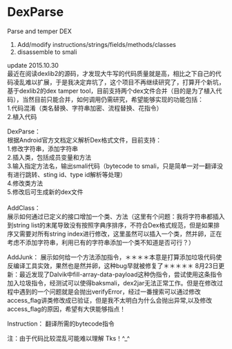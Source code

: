 # DexParse
Parse and temper DEX<br>
  1. Add/modify instructions/strings/fields/methods/classes
  2. disassemble to smali

update 2015.10.30<br>
最近在阅读dexlib2的源码，才发现大牛写的代码质量就是高，相比之下自己的代码凌乱难以扩展，于是我决定弃坑了，这个项目不再继续研究了，打算开个新坑，基于dexlib2的dex tamper tool，目前支持两个dex文件合并（目的是为了植入代码），当然目前只能合并，如何调用仍需研究，希望能够实现的功能包括：<br>
1.代码混淆（类名替换、字符串加密、流程替换、花指令）<br>
2.植入代码<br>

DexParse：<br>
根据Android官方文档定义解析Dex格式文件，目前支持：<br>
1.修改字符串，添加字符串<br>
2.插入类，包括成员变量和方法<br>
3.输入指定方法名，输出smali代码（bytecode to smali，只是简单一对一翻译没有进行跳转、sting id、type id解析等处理）<br>
4.修改类方法<br>
5.修改后可生成新的dex文件<br>
<br>
AddClass：<br>
展示如何通过已定义的接口增加一个类、方法（这里有个问题：我将字符串都插入到string list的末尾导致没有按照字典序排序，不符合Dex格式规范，但是如果排序又需要对所有string index进行修改，这里虽然可以插入一个类，然并卵，正在考虑不添加字符串，利用已有的字符串添加一个类不知道是否可行？）

AddJunk：
展示如何给一个方法添加指令，＊＊＊＊本意是打算添加垃圾代码使反编译工具实效，果然也是然并卵，这种bug早就被修复了＊＊＊＊＊
8月23日更新：最近发现了Dalvik中fill-array-data-payload这种伪指令，尝试使用这条指令加入垃圾指令，经测试可以使得baksmali，dex2jar无法正常工作。但是在修改过程中遇到的一个问题就是会抛出verifyError，经过一番搜索可以通过修改access_flag讲类修改成已验证，但是我不太明白为什么会抛出异常,以及修改access_flag的原因，希望有大侠能够指点！


Instruction：
翻译所需的bytecode指令

注：由于代码比较混乱可能难以理解
Tks！^_^

